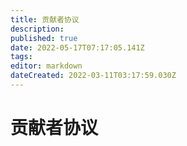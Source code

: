 ```yaml
---
title: 贡献者协议
description: 
published: true
date: 2022-05-17T07:17:05.141Z
tags: 
editor: markdown
dateCreated: 2022-03-11T03:17:59.030Z
---
```


# 贡献者协议

